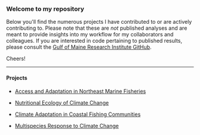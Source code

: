 ### Welcome to my repository

Below you'll find the numerous projects I have contributed to or are actively contributing to. Please note that these are *not* published analyses and are meant to provide insights into my workflow for my collaborators and colleagues. If you are interested in code pertaining to published results, please consult the [Gulf of Maine Research Institute GitHub](https://github.com/gulfofmaine).

Cheers!

------------------------------------------------------------------------

#### Projects

-   [Access and Adaptation in Northeast Marine Fisheries](https://carlylovas.github.io/mesg-permits/README.html)

-   [Nutritional Ecology of Climate Change](https://carlylovas.github.io/NECC-Species-Distribution-Summaries/README.html)

-   [Climate Adaptation in Coastal Fishing Communities](https://github.com/carlylovas/coastal-ocean-climate-adaptation)

-   [Multispecies Response to Climate Change](https://github.com/carlylovas/multispecies-climate-change-signals-ices)

